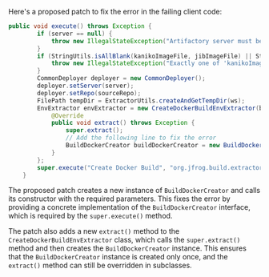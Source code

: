 Here's a proposed patch to fix the error in the failing client code:
```java
public void execute() throws Exception {
        if (server == null) {
            throw new IllegalStateException("Artifactory server must be configured");
        }
        if (StringUtils.isAllBlank(kanikoImageFile, jibImageFile) || StringUtils.isNoneBlank(kanikoImageFile, jibImageFile)) {
            throw new IllegalStateException("Exactly one of 'kanikoImageFile' or 'jibImageFile' must be configured");
        }
        CommonDeployer deployer = new CommonDeployer();
        deployer.setServer(server);
        deployer.setRepo(sourceRepo);
        FilePath tempDir = ExtractorUtils.createAndGetTempDir(ws);
        EnvExtractor envExtractor = new CreateDockerBuildEnvExtractor(build, buildInfo, deployer, listener, launcher, tempDir, env, kanikoImageFile, jibImageFile) {
            @Override
            public void extract() throws Exception {
                super.extract();
                // Add the following line to fix the error
                BuildDockerCreator buildDockerCreator = new BuildDockerCreator(build, buildInfo, deployer, listener, launcher, tempDir, env);
            }
        };
        super.execute("Create Docker Build", "org.jfrog.build.extractor.docker.extractor.BuildDockerCreator", envExtractor, tempDir);
    }
```
The proposed patch creates a new instance of `BuildDockerCreator` and calls its constructor with the required parameters. This fixes the error by providing a concrete implementation of the `BuildDockerCreator` interface, which is required by the `super.execute()` method.

The patch also adds a new `extract()` method to the `CreateDockerBuildEnvExtractor` class, which calls the `super.extract()` method and then creates the `BuildDockerCreator` instance. This ensures that the `BuildDockerCreator` instance is created only once, and the `extract()` method can still be overridden in subclasses.